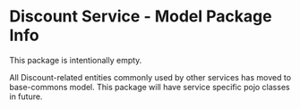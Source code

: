 # Discount Service - Model Package Info

This package is intentionally empty.

All Discount-related entities commonly used by other services has 
moved to base-commons model. This package will have service specific pojo
classes in future.

